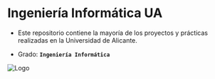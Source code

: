 # Ingeniería Informática UA

- Este repositorio contiene la mayoría de los proyectos y prácticas realizadas en la Universidad de Alicante.

- Grado: **`Ingeniería Informática`**

![Logo](https://estaticos-cdn.prensaiberica.es/epi/public/file/2021/0928/08/logoua-e96db3c.png)

